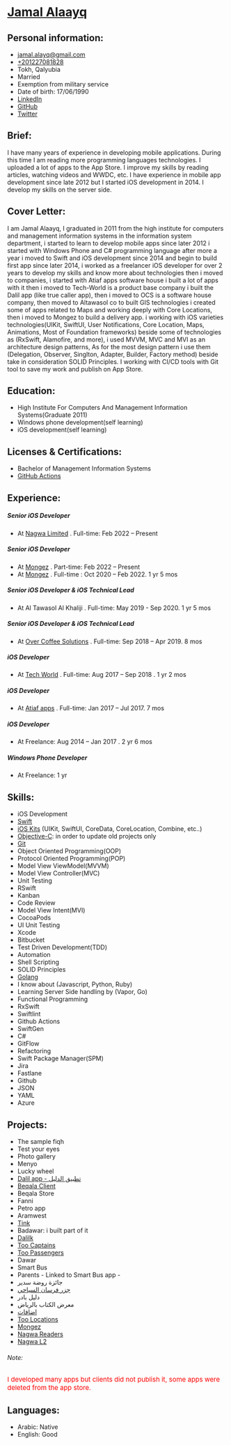 # [Jamal Alaayq](https://www.facebook.com/G.A.al3yk)

## Personal information:

- [jamal.alayq@gmail.com](mailto:jamal.alayq@gmail.com)
- [+201227081828](201227081828)
- Tokh, Qalyubia
- Married
- Exemption from military service
- Date of birth: 17/06/1990
- [LinkedIn](https://www.linkedin.com/in/gamalal3yk)
- [GitHub](https://github.com/jamalalayq)
- [Twitter](https://twitter.com/jamalelayeq)

## Brief:

I have many years of experience in developing mobile applications. During this time I am reading more programming languages technologies. I uploaded a lot of apps to the App Store. I improve my skills by reading articles, watching videos and WWDC, etc. I have experience in mobile app development since late 2012 but I started iOS development in 2014. I develop my skills on the server side.

## Cover Letter: 

I am Jamal Alaayq, I graduated in 2011 from the high institute for computers and management information systems in the information system department, i started to learn to develop mobile apps since later 2012 i started with Windows Phone and C# programming language after more a year i moved to Swift and iOS development since 2014 and begin to build first app since later 2014, i worked as a freelancer iOS developer for over 2 years to develop my skills and know more about technologies then i moved to companies, i started with Atiaf apps software house i built a lot of apps with it then i moved to Tech-World is a product base company i built the Dalil app (like true caller app), then i moved to OCS is a software house company, then moved to Altawasol co to built GIS technologies i created some of apps related to Maps and working deeply with Core Locations, then i moved to Mongez to build a delivery app.
i working with iOS varieties technologies(UIKit, SwiftUI, User Notifications, Core Location, Maps, Animations, Most of Foundation frameworks) beside some of technologies as (RxSwift, Alamofire, and more), i used MVVM, MVC and MVI as an architecture design patterns, As for the most design pattern i use them (Delegation, Observer, Singlton, Adapter, Builder, Factory method) beside take in consideration SOLID Principles. I working with CI/CD tools with Git tool to save my work and publish on App Store.

## Education:

- High Institute For Computers And Management Information Systems(Graduate 2011)
- Windows phone development(self learning)
- iOS development(self learning)

## Licenses & Certifications: 
- Bachelor of Management Information Systems
- [GitHub Actions](https://codedamn.com/certificate/verify/df4dd022383868cb58412ef31d096b0037f1acc8)


## Experience:

##### Senior iOS Developer
- At [Nagwa Limited](https://www.nagwa.com/en/about/) . Full-time: Feb 2022 – Present 

##### Senior iOS Developer
- At [Mongez](https://www.linkedin.com/company/mongez-app/mycompany/) . Part-time: Feb 2022 – Present 
- At [Mongez](https://www.linkedin.com/company/mongez-app/mycompany/) . Full-time : Oct 2020 – Feb 2022. 1 yr 5 mos

##### Senior iOS Developer & iOS Technical Lead

- At Al Tawasol Al Khaliji . Full-time: May 2019 - Sep 2020. 1 yr 5 mos

##### Senior iOS Developer & iOS Technical Lead

- At [Over Coffee Solutions](https://www.linkedin.com/company/over-coffee-solutions/) . Full-time: Sep 2018 – Apr 2019. 8 mos

##### iOS Developer

- At [Tech World](https://www.linkedin.com/company/tech-world/) . Full-time: Aug 2017 – Sep 2018 . 1 yr 2 mos

##### iOS Developer

- At [Atiaf apps](https://www.linkedin.com/company/atiafapps/) . Full-time: Jan 2017 – Jul 2017. 7 mos

##### iOS Developer

- At Freelance: Aug 2014 – Jan 2017 . 2 yr 6 mos

##### Windows Phone Developer

- At Freelance: 1 yr

## Skills:

- iOS Development
- [Swift](https://swift.org/)
- [iOS Kits](https://en.wikipedia.org/wiki/IOS) (UIKit, SwiftUI, CoreData, CoreLocation, Combine, etc..)
- [Objective-C](https://en.wikipedia.org/wiki/Objective-C): in order to update old projects only
- [Git](https://git-scm.com/)
- Object Oriented Programming(OOP)
- Protocol Oriented Programming(POP)
- Model View ViewModel(MVVM)
- Model View Controller(MVC)
- Unit Testing
- RSwift
- Kanban
- Code Review
- Model View Intent(MVI)
- CocoaPods
- UI Unit Testing
- Xcode
- Bitbucket
- Test Driven Development(TDD)
- Automation
- Shell Scripting
- SOLID Principles 
- [Golang](https://golang.org/)
- I know about (Javascript, Python, Ruby)
- Learning Server Side handling by (Vapor, Go)
- Functional Programming
- RxSwift
- Swiftlint
- Github Actions
- SwiftGen
- C#
- GitFlow
- Refactoring
- Swift Package Manager(SPM)
- Jira
- Fastlane
- Github
- JSON
- YAML
- Azure

## Projects:

- The sample fiqh
- Test your eyes
- Photo gallery
- Menyo
- Lucky wheel
- [Dalil app - تطبيق الدليل](https://itunes.apple.com/us/app/id1359166689?ls=1&mt=8)
- [Beqala Client](http://itunes.apple.com/us/app/id1235062759?mt=8)
- Beqala Store
- Fanni
- Petro app
- Aramwest
- [Tink](https://itunes.apple.com/us/app/id1439013266)
- Badawar: i built part of it
- [Dalilk](https://itunes.apple.com/us/app/id1359166689)
- [Too Captains](https://apps.apple.com/us/app/id1341641442)
- [Too Passengers](https://apps.apple.com/us/app/id1341643273)
- Dawar
- Smart Bus
- Parents - Linked to Smart Bus app -
- جائزة روضة سدير
- [جزر فرسان السياحي](http://itunes.apple.com/us/app/id1212785213?mt=8)
- دليل بادر
- معرض الكتاب بالرياض
- [اضافات](https://itunes.apple.com/us/app/id1192966536?mt=8)
- [Too Locations](https://apps.apple.com/us/app/id1508881888)
- [Mongez](https://apps.apple.com/eg/app/mongez/id1453706751)
- [Nagwa Readers](https://apps.apple.com/eg/app/id1580391742)
- [Nagwa L2](https://apps.apple.com/eg/app/id1641869769)

###### Note:

<span style="color:red; font-size:15px">I developed many apps but clients did not publish it, some apps were deleted from the app store.</span>

## Languages:

- Arabic: <span style="font-size:14px">Native</span>
- English: <span style="font-size:14px">Good</span>
